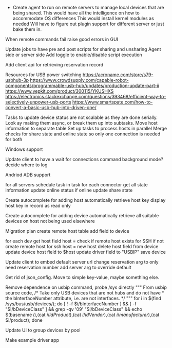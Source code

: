 
* Create agent to run on remote servers to manage local devices that are being shared.
    This would have all the intelligence on how to accommodate OS differences
    This would install kernel modules as needed
    Will have to figure out plugin support for different server or just bake them in.
 
 When remote commands fail raise good errors in GUI
    
Update jobs to have pre and post scripts for sharing and unsharing
  Agent side or server side
  Add toggle to enable/disable script execution

Add client api for retrieving reservation record

Resources for USB power switching
  https://acroname.com/store/s79-usbhub-3p
  https://www.crowdsupply.com/capable-robot-components/programmable-usb-hub/updates/production-update-part-ii
  https://www.yepkit.com/product/300115/YKUSHXS
  https://electronics.stackexchange.com/questions/393468/efficient-way-to-selectively-unpower-usb-ports
  https://www.smartspate.com/how-to-convert-a-basic-usb-hub-into-driven-one/

   
Tasks to update device status are not scalable as they are done serially. Look ay making them async, or break them up into subtasks.
    Move host information to separate table
    Set up tasks to process hosts in parallel
    Merge checks for share state and online state so only one connection is needed for both

Windows support

Update client to have a wait for connections command
   background mode?
     decide where to log

Andriod ADB support

for all servers
  schedule task
    in task
      for each connector
        get all state information
        update online status
        if online
          update share state


Create autocomplete for adding host
    automatically retrieve host key
    display host key in record as read only

Create autocomplete for adding device
    automatically retrieve all suitable devices on host not being used elsewhere 
    
    
Migration plan
   create remote host table
   add field to device
   
   for each dev
     get host field
     host = check if remote host exists for SSH
     if not create remote host for ssh
     host = new host
     delete host field from device
     update device host field to $host
     update driver field to "USBIP"
     save device


Update client to
    embed default server url
    change reservation arg to only need reservation number
    add server arg to override default

Get rid of json_config. Move to simple key-value, maybe something else.


Remove dependence on usbip command, probe /sys directly
    """
    From usbip source code,
    /* Take only USB devices that are not hubs and do not have
     * the bInterfaceNumber attribute, i.e. are not interfaces.
     */
    """
    for i in $(find /sys/bus/usb/devices/); do [ ! -f $i/bInterfaceNumber ] && [ -f  "$i/bDeviceClass" ] && grep -qv '09' "$i/bDeviceClass" && echo $(basename $i),$(cat $i/idProduct),$(cat $i/idVendor),$(cat $i/manufacturer),$(cat $i/product); done


Update UI to group devices by pool


Make example driver app
